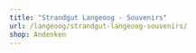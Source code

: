 ```yaml
---
title: "Strandgut Langeoog - Souvenirs"
url: /langeoog/strandgut-langeoog-souvenirs/
shop: Andenken
---
```

